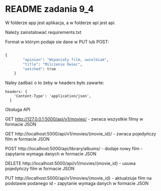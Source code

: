 # README zadania 9_4

W folderze app jest aplikacja, a w folderze api jest api.

Należy zainstalować requirements.txt


Format w którym podaje sie dane w PUT lub POST:
``` python

{
        "opinion": "Wspaniały film, uwielbiam",
        "title": "Milczenie Owiec",
        "watched": true
    }

```
Naley zadbać o to żeby w headers było zawarte:
```
headers: {
    'Content-Type': 'application/json',
  }
```
Obsługa API

GET http://127.0.0.1:5000/api/v1/movies/ - zwraca wszystkie filmy w formacie JSON

GET http://localhost:5000/api/v1/movies/{movie_id}/ - zwraca pojedyńczy film w formacie JSON

POST http://localhost:5000/api/library/albums/ - dodaje nowy film - zapytanie wymaga danych w formacie JSON

DELETE http://localhost:5000/api/v1/movies/{movie_id} - usuwa pojedyńczy film w formacie JSON

PUT http://localhost:5000/api/v1/movies/{movie_id} - aktualziuje film na podstawie podanego id - zapytanie wymaga danych w formacie JSON

